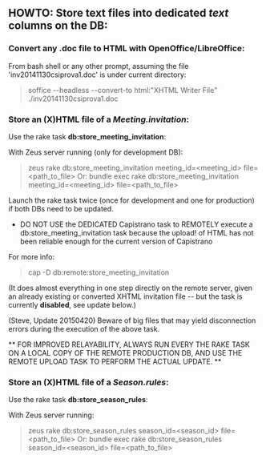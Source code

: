 ## HOWTO: Store text files into dedicated _text_ columns on the DB:

### Convert any .doc file to HTML with OpenOffice/LibreOffice:
From bash shell or any other prompt, assuming the file 'inv20141130csiprova1.doc'
is under current directory:

  > soffice --headless --convert-to html:"XHTML Writer File" ./inv20141130csiprova1.doc


### Store an (X)HTML file of a _Meeting.invitation_:
Use the rake task **db:store_meeting_invitation**:

  With Zeus server running (only for development DB):
  > zeus rake db:store_meeting_invitation meeting_id=<meeting_id> file=<path_to_file>
  Or:
  > bundle exec rake db:store_meeting_invitation meeting_id=<meeting_id> file=<path_to_file>

Launch the rake task twice (once for development and one for production) if both
DBs need to be updated.


- DO NOT USE the DEDICATED Capistrano task to REMOTELY execute a db:store_meeting_invitation task because the upload! of HTML has not been reliable enough for the current version of Capistrano

For more info:
> cap -D db:remote:store_meeting_invitation

(It does almost everything in one step directly on the remote server, given an already
 existing or converted XHTML invitation file -- but the task is currently **disabled**,
 see update below.)

(Steve, Update 20150420)
Beware of big files that may yield disconnection errors during the execution of the
above task.

** FOR IMPROVED RELAYABILITY, ALWAYS RUN EVERY THE RAKE TASK ON A LOCAL COPY OF THE REMOTE
PRODUCTION DB, AND USE THE REMOTE UPLOAD TASK TO PERFORM THE ACTUAL UPDATE. **


### Store an (X)HTML file of a _Season.rules_:
Use the rake task **db:store_season_rules**:

  With Zeus server running:
  > zeus rake db:store_season_rules season_id=<season_id> file=<path_to_file>
  Or:
  > bundle exec rake db:store_season_rules season_id=<season_id> file=<path_to_file>
